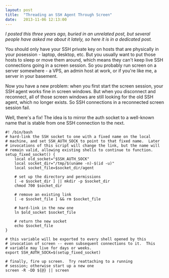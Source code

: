 ```yaml
---
layout: post
title:  "Threading an SSH Agent Through Screen"
date:   2013-11-06 12:13:00
---
```



_I posted this three years ago, buried in an unrelated post, but several people
have asked me about it lately, so here it is in a dedicated post._

You should only have your SSH private key on hosts that are physically in your
posession - laptop, desktop, etc.  But you usually want to put those hosts to
sleep or move them around, which means they can't keep live SSH connections
going in a screen session.  So you probably run screen on a server somewhere -
a VPS, an admin host at work, or if you're like me, a server in your basement.

Now you have a new problem: when you first start the screen session, your SSH
agent works fine in screen windows.  But when you disconnect and reconnect, all
of those screen windows are still looking for the old SSH agent, which no
longer exists.  So SSH connections in a reconnected screen session fail.

Well, there's a fix!  The idea is to mirror the auth socket to a well-known
name that is stable from one SSH connection to the next.

    #! /bin/bash
    # hard-link the SSH socket to one with a fixed name on the local
    # machine, and set SSH_AUTH_SOCK to point to that fixed name.  Later
    # invocations of this script will change the link, but the name will
    # remain valid, allowing existing shells to continue to function.
    setup_fixed_socket() {
        local old_socket="$SSH_AUTH_SOCK"
        local socket_dir="/tmp/$(uname -n)-$(id -u)"
        local socket_file=$socket_dir/agent

        # set up the directory and permissions
        [ -e $socket_dir ] || mkdir -p $socket_dir
        chmod 700 $socket_dir

        # remove an existing link
        [ -e $socket_file ] && rm $socket_file

        # hard-link in the new one
        ln $old_socket $socket_file

        # return the new socket
        echo $socket_file
    }

    # this variable will be exported to every shell opened by this
    # invocation of screen -- even subsequent connections to it.  This
    # variable may live for days or weeks.
    export SSH_AUTH_SOCK=$(setup_fixed_socket)

    # finally, fire up screen.  Try reattaching to a running
    # session; otherwise start up a new one
    screen -R -DD ${@} || screen
